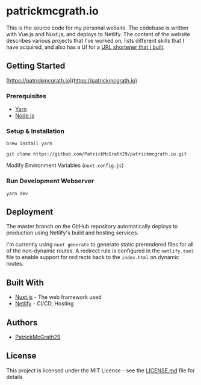 # patrickmcgrath.io

This is the source code for my personal website. The codebase is written with Vue.js and Nuxt.js, and deploys to Netlify. The content of the website describes various projects that I've worked on, lists different skills that I have acquired, and also has a UI for a [URL shortener that I built](https://github.com/PatrickMcGrath29/stella).

## Getting Started

[https://patrickmcgrath.io](https://patrickmcgrath.io)

### Prerequisites

- [Yarn](https://yarnpkg.com/lang/en/)
- [Node.js](https://nodejs.org/en/)

### Setup & Installation

```
brew install yarn

git clone https://github.com/PatrickMcGrath29/patrickmcgrath.io.git
```

Modify Environment Variables (`nuxt.config.js`)

### Run Development Webserver

```
yarn dev
```

## Deployment

The master branch on the GitHub repository automatically deploys to production using Netlify's build and hosting services.

I'm currently using `nuxt generate` to generate static prerendered files for all of the non-dynamic routes. A redirect rule is configured in the `netlify.toml` file to enable support for redirects back to the `index.html` on dynamic routes.

## Built With

- [Nuxt.js](https://nuxtjs.org/) - The web framework used
- [Netlify](https://www.netlify.com/) - CI/CD, Hosting

## Authors

- [PatrickMcGrath29](https://github.com/PatrickMcGrath29)

## License

This project is licensed under the MIT License - see the [LICENSE.md](LICENSE.md) file for details
